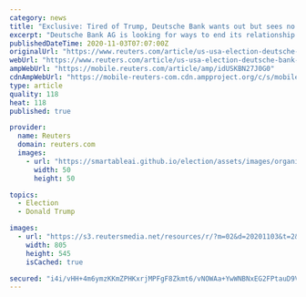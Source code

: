 ```yaml
---
category: news
title: "Exclusive: Tired of Trump, Deutsche Bank wants out but sees no good options - sources"
excerpt: "Deutsche Bank AG is looking for ways to end its relationship with President Donald Trump after the U.S. elections, as it tires of the negative publicity stemming from the ties, according to three senior bank officials with direct knowledge of the matter."
publishedDateTime: 2020-11-03T07:07:00Z
originalUrl: "https://www.reuters.com/article/us-usa-election-deutsche-bank-exclusive-idUSKBN27J0G0"
webUrl: "https://www.reuters.com/article/us-usa-election-deutsche-bank-exclusive-idUSKBN27J0G0"
ampWebUrl: "https://mobile.reuters.com/article/amp/idUSKBN27J0G0"
cdnAmpWebUrl: "https://mobile-reuters-com.cdn.ampproject.org/c/s/mobile.reuters.com/article/amp/idUSKBN27J0G0"
type: article
quality: 118
heat: 118
published: true

provider:
  name: Reuters
  domain: reuters.com
  images:
    - url: "https://smartableai.github.io/election/assets/images/organizations/reuters.com-50x50.jpg"
      width: 50
      height: 50

topics:
  - Election
  - Donald Trump

images:
  - url: "https://s3.reutersmedia.net/resources/r/?m=02&d=20201103&t=2&i=1539756536&w=&fh=545px&fw=&ll=&pl=&sq=&r=LYNXMPEGA208L"
    width: 805
    height: 545
    isCached: true

secured: "i4i/vHH+4m6ymzKKmZPHKxrjMPFgF8Zkmt6/vNOWAa+YwWNBNxEG2FPtauD9VaO7Pm5OMlYG65K3geI6ikThVRqhOpz4yWXW8bqP2fUaSEbt9EWRiH+yH/3fEXIHJC5SgJ/bqJU/Sw2hp4oa0wp3ca4j/AnhONDPP9wuv12R71FIWVSSkYSW6UJS1JJfq9BGfhZ5BehNEVToWXKvG9rz+mcjnYU7BKo9JbXrgcS+7F1nIzJCgZRtEyHP4hpnPtk+vzkIcbjouRETg1aj1bSKej0m0dRlzBIQBJhx6MGpkgA/DJ+H+GkwnwaEHEki6HWKarmHo8bEPcPujJjXdEh5rK7hjSJAipYZ+yuFF05hjKM=;o+Xl/vOjRw/2bO8yLlsDSQ=="
---
```



